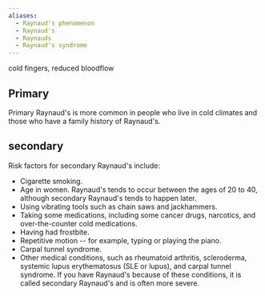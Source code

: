 ```yaml
---
aliases:
  - Raynaud's phenomenon
  - Raynaud's
  - Raynauds
  - Raynaud's syndrome
---
```

cold fingers, reduced bloodflow

## Primary
Primary Raynaud's is more common in people who live in cold climates and those who have a family history of Raynaud's.
## secondary
Risk factors for secondary Raynaud's include:
- Cigarette smoking.
- Age in women. Raynaud's tends to occur between the ages of 20 to 40, although secondary Raynaud's tends to happen later.
- Using vibrating tools such as chain saws and jackhammers.
- Taking some medications, including some cancer drugs, narcotics, and over-the-counter cold medications.
- Having had frostbite.
- Repetitive motion -- for example, typing or playing the piano.
- Carpal tunnel syndrome.
- Other medical conditions, such as rheumatoid arthritis, scleroderma, systemic lupus erythematosus (SLE or lupus), and carpal tunnel syndrome. If you have Raynaud's because of these conditions, it is called secondary Raynaud's and is often more severe.